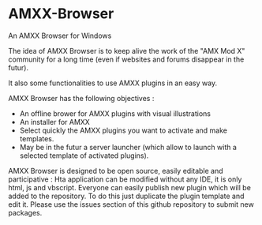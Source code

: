 # AMXX-Browser
An AMXX Browser for Windows

The idea of AMXX Browser is to keep alive the work of the "AMX Mod X" community for a long time (even if websites and forums disappear in the futur).

It also some functionalities to use AMXX plugins in an easy way.

AMXX Browser has the following objectives : 
- An offline brower for AMXX plugins with visual illustrations
- An installer for AMXX
- Select quickly the AMXX plugins you want to activate and make templates.
- May be in the futur a server launcher (which allow to launch with a selected template of activated plugins).


AMXX Browser is designed to be open source, easily editable and participative :
Hta application can be modified without any IDE, it is only html, js and vbscript.
Everyone can easily publish new plugin which will be added to the repository. To do this just duplicate the plugin template and edit it.
Please use the issues section of this github repository to submit new packages. 

